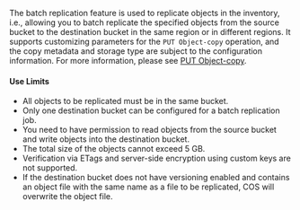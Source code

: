 

The batch replication feature is used to replicate objects in the inventory, i.e., allowing you to batch replicate the specified objects from the source bucket to the destination bucket in the same region or in different regions. It supports customizing parameters for the `PUT Object-copy` operation, and the copy metadata and storage type are subject to the configuration information. For more information, please see [PUT Object-copy](https://cloud.tencent.com/document/product/436/10881).

#### Use Limits

- All objects to be replicated must be in the same bucket.
- Only one destination bucket can be configured for a batch replication job.
- You need to have permission to read objects from the source bucket and write objects into the destination bucket.
- The total size of the objects cannot exceed 5 GB.
- Verification via ETags and server-side encryption using custom keys are not supported.
- If the destination bucket does not have versioning enabled and contains an object file with the same name as a file to be replicated, COS will overwrite the object file.
